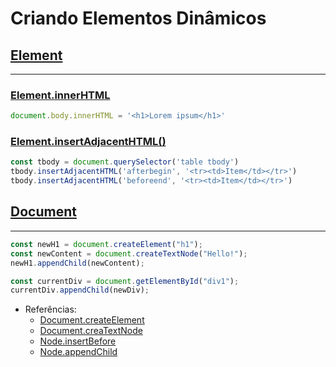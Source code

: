 # Criando Elementos Dinâmicos

## [Element](https://developer.mozilla.org/en-US/docs/Web/API/Element)

---

### [Element.innerHTML](https://developer.mozilla.org/en-US/docs/Web/API/Element/innerHTML)

```js
document.body.innerHTML = '<h1>Lorem ipsum</h1>'
```

### [Element.insertAdjacentHTML()](https://developer.mozilla.org/en-US/docs/Web/API/Element/insertAdjacentHTML)

```js
const tbody = document.querySelector('table tbody')
tbody.insertAdjacentHTML('afterbegin', '<tr><td>Item</td></tr>')
tbody.insertAdjacentHTML('beforeend', '<tr><td>Item</td></tr>')
```

## [Document](https://developer.mozilla.org/en-US/docs/Web/API/Document)

---

```js
const newH1 = document.createElement("h1");
const newContent = document.createTextNode("Hello!");
newH1.appendChild(newContent);

const currentDiv = document.getElementById("div1");
currentDiv.appendChild(newDiv);
```

- Referências:
  - [Document.createElement](https://developer.mozilla.org/en-US/docs/Web/API/Document/createElement)
  - [Document.creaTextNode](https://developer.mozilla.org/en-US/docs/Web/API/Document/creaTextNode)
  - [Node.insertBefore](https://developer.mozilla.org/en-US/docs/Web/API/Node/insertBefore)
  - [Node.appendChild](https://developer.mozilla.org/en-US/docs/Web/API/Node/appendChild)
